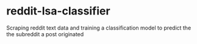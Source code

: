 # reddit-lsa-classifier
Scraping reddit text data and training a classification model to predict the the subreddit a post originated
